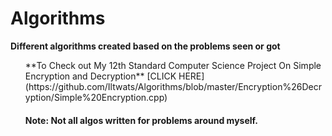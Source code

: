 # Algorithms
**Different algorithms created based on the problems seen or got**

<ul>**To Check out My 12th Standard Computer Science Project On Simple Encryption and Decryption** [CLICK HERE](https://github.com/Iltwats/Algorithms/blob/master/Encryption%26Decryption/Simple%20Encryption.cpp)







#### Note: Not all algos written for problems around myself.

